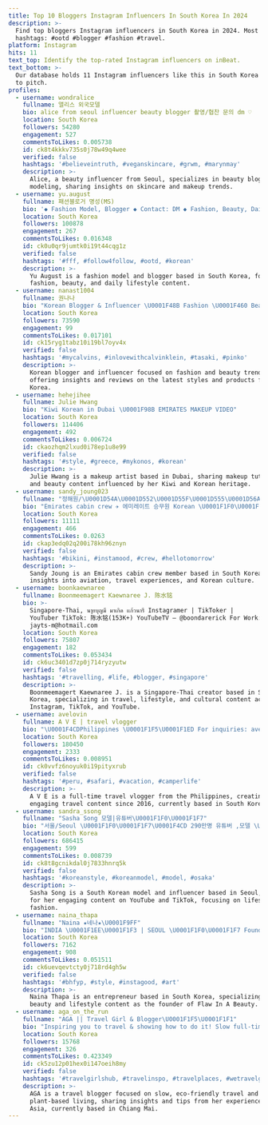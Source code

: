 ```yaml
---
title: Top 10 Bloggers Instagram Influencers In South Korea In 2024
description: >-
  Find top bloggers Instagram influencers in South Korea in 2024. Most popular
  hashtags: #ootd #blogger #fashion #travel.
platform: Instagram
hits: 11
text_top: Identify the top-rated Instagram influencers on inBeat.
text_bottom: >-
  Our database holds 11 Instagram influencers like this in South Korea for you
  to pitch.
profiles:
  - username: wondralice
    fullname: 앨리스 외국모델
    bio: alice from seoul influencer beauty blogger 촬영/협찬 문의 dm ♡
    location: South Korea
    followers: 54280
    engagement: 527
    commentsToLikes: 0.005738
    id: ck8t4kkkv735s0j78w49q4wee
    verified: false
    hashtags: '#believeintruth, #veganskincare, #grwm, #marynmay'
    description: >-
      Alice, a beauty influencer from Seoul, specializes in beauty blogging and
      modeling, sharing insights on skincare and makeup trends.
  - username: yu.august
    fullname: 패션블로거 명성(MS)
    bio: '◆ Fashion Model, Blogger ◆ Contact: DM ◆ Fashion, Beauty, Daily'
    location: South Korea
    followers: 100878
    engagement: 267
    commentsToLikes: 0.016348
    id: ck0u0qr9jumtk0i19t44cqg1z
    verified: false
    hashtags: '#fff, #follow4follow, #ootd, #korean'
    description: >-
      Yu August is a fashion model and blogger based in South Korea, focusing on
      fashion, beauty, and daily lifestyle content.
  - username: nanast1004
    fullname: 권나나
    bio: "Korean Blogger & Influencer \U0001F48B Fashion \U0001F460 Beauty \U0001F484Trend \U0001F31F 패션, 뷰티 인플루언서 권나나❤️ 리뷰, 협찬 관련 문의는 메일주세요 \U0001F447 \U0001F4E7 nanast1004@naver.com 네이버 패션 인플루언서✨"
    location: South Korea
    followers: 73590
    engagement: 99
    commentsToLikes: 0.017101
    id: ck15ryg1tabz10i19bl7oyv4x
    verified: false
    hashtags: '#mycalvins, #inlovewithcalvinklein, #tasaki, #pinko'
    description: >-
      Korean blogger and influencer focused on fashion and beauty trends,
      offering insights and reviews on the latest styles and products from South
      Korea.
  - username: hehejihee
    fullname: Julie Hwang
    bio: "Kiwi Korean in Dubai \U0001F98B EMIRATES MAKEUP VIDEO"
    location: South Korea
    followers: 114406
    engagement: 492
    commentsToLikes: 0.006724
    id: ckaozhqm2lxud0i78ep1u8e99
    verified: false
    hashtags: '#style, #greece, #mykonos, #korean'
    description: >-
      Julie Hwang is a makeup artist based in Dubai, sharing makeup tutorials
      and beauty content influenced by her Kiwi and Korean heritage.
  - username: sandy_joung023
    fullname: "정해원/\U0001D54A\U0001D552\U0001D55F\U0001D555\U0001D56A \U0001D541\U0001D560\U0001D566\U0001D55F\U0001D558"
    bio: "Emirates cabin crew ✈️ 에미레이트 승무원 Korean \U0001F1F0\U0001F1F7"
    location: South Korea
    followers: 11111
    engagement: 466
    commentsToLikes: 0.0263
    id: ckap3edq02q200i78kh96znyn
    verified: false
    hashtags: '#bikini, #instamood, #crew, #hellotomorrow'
    description: >-
      Sandy Joung is an Emirates cabin crew member based in South Korea, sharing
      insights into aviation, travel experiences, and Korean culture.
  - username: boonkaewnaree
    fullname: Boonmeemagert Kaewnaree J. 陈水铭
    bio: >-
      Singapore-Thai, นๅยบุญมี มาเกิด เเก้วนารี Instagramer | TikToker |
      YouTuber TikTok: 陈水铭(153K+) YouTubeTV — @boondarerick For Work:
      jayts-m@hotmail.com
    location: South Korea
    followers: 75807
    engagement: 182
    commentsToLikes: 0.053434
    id: ck6uc3401d7zp0j714ryzyutw
    verified: false
    hashtags: '#travelling, #life, #blogger, #singapore'
    description: >-
      Boonmeemagert Kaewnaree J. is a Singapore-Thai creator based in South
      Korea, specializing in travel, lifestyle, and cultural content across
      Instagram, TikTok, and YouTube.
  - username: avelovin
    fullname: A V E | travel vlogger
    bio: "\U0001F4CDPhilippines \U0001F1F5\U0001F1ED For inquiries: avelovinit@gmail.com \U0001F48C Full-time travel youtuber since 2016 \U0001F30E✈️"
    location: South Korea
    followers: 180450
    engagement: 2333
    commentsToLikes: 0.008951
    id: ck0vvfz6noyuk0i19pityxrub
    verified: false
    hashtags: '#peru, #safari, #vacation, #camperlife'
    description: >-
      A V E is a full-time travel vlogger from the Philippines, creating
      engaging travel content since 2016, currently based in South Korea.
  - username: sandra_ssong
    fullname: "Sasha Song 모델|유튜버\U0001F1F0\U0001F1F7"
    bio: "서울/Seoul \U0001F1F0\U0001F1F7\U0001F4CD 290만명 유튜버 ,모델 \U0001F4F8 광고,촬영문의 / Business ⬇️ sasha_song@naver.com"
    location: South Korea
    followers: 686415
    engagement: 599
    commentsToLikes: 0.008739
    id: ck8t8gcnikdal0j7833hnrq5k
    verified: false
    hashtags: '#koreanstyle, #koreanmodel, #model, #osaka'
    description: >-
      Sasha Song is a South Korean model and influencer based in Seoul, known
      for her engaging content on YouTube and TikTok, focusing on lifestyle and
      fashion.
  - username: naina_thapa
    fullname: "Naina ★네나★\U0001F9FF"
    bio: "INDIA \U0001F1EE\U0001F1F3 | SEOUL \U0001F1F0\U0001F1F7 Founder of @flawinabeauty"
    location: South Korea
    followers: 7162
    engagement: 908
    commentsToLikes: 0.051511
    id: ck6uevqevtcty0j718rd4gh5w
    verified: false
    hashtags: '#bhfyp, #style, #instagood, #art'
    description: >-
      Naina Thapa is an entrepreneur based in South Korea, specializing in
      beauty and lifestyle content as the founder of Flaw In A Beauty.
  - username: aga_on_the_run
    fullname: "AGA || Travel Girl & Blogger\U0001F1F5\U0001F1F1"
    bio: "Inspiring you to travel & showing how to do it! Slow full-time travel in Asia\U0001F30F \U0001F331eco-friendly \U0001F951plant based \U0001F4CD Chiang Mai\U0001F1F9\U0001F1ED \U0001F53BFollow for more travel tips"
    location: South Korea
    followers: 15768
    engagement: 326
    commentsToLikes: 0.423349
    id: ck5zu12p01hex0i147oeih8my
    verified: false
    hashtags: '#travelgirlshub, #travelinspo, #travelplaces, #wetravelgirls'
    description: >-
      AGA is a travel blogger focused on slow, eco-friendly travel and
      plant-based living, sharing insights and tips from her experiences in
      Asia, currently based in Chiang Mai.
---
```


